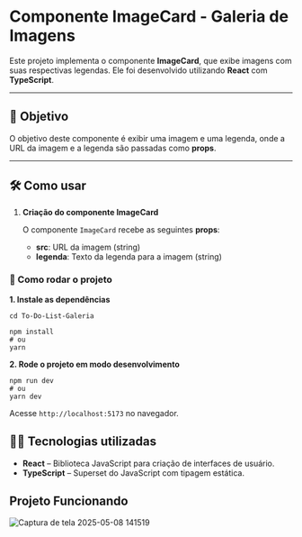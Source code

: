 # Componente ImageCard - Galeria de Imagens

Este projeto implementa o componente **ImageCard**, que exibe imagens com suas respectivas legendas. Ele foi desenvolvido utilizando **React** com **TypeScript**.

---

## 🎯 Objetivo

O objetivo deste componente é exibir uma imagem e uma legenda, onde a URL da imagem e a legenda são passadas como **props**.

---

## 🛠️ Como usar

1. **Criação do componente ImageCard**
    
    O componente `ImageCard` recebe as seguintes **props**:
    
    - **src**: URL da imagem (string)
    - **legenda**: Texto da legenda para a imagem (string)

### **🚀 Como rodar o projeto**

**1. Instale as dependências**

```
cd To-Do-List-Galeria
```

```
npm install
# ou
yarn
```

**2. Rode o projeto em modo desenvolvimento**

```
npm run dev
# ou
yarn dev
```

Acesse `http://localhost:5173` no navegador.

## 🧑‍💻 Tecnologias utilizadas

- **React** – Biblioteca JavaScript para criação de interfaces de usuário.
- **TypeScript** – Superset do JavaScript com tipagem estática.

## Projeto Funcionando

![Captura de tela 2025-05-08 141519](https://github.com/user-attachments/assets/a4ae3b9d-9e3c-4ee4-a3b5-0390794ebd39)

